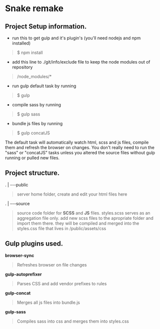 # Snake remake

Project Setup information.
------------------

* run this to get gulp and it's plugin's (you'll need nodejs and npm installed)
> $ npm install

* add this line to ./git/info/exclude file to keep the node modules out of repository 
> /node_modules/*

* run gulp default task by running
> $ gulp

* compile sass by running
> $ gulp sass

* bundle js files by running
> $ gulp concatJS

The default task will automatically watch html, scss and js files,
compile them and refresh the browser on changes.
You don't really need to run the "sass" or "concatJS" tasks unless
you altered the source files without gulp running or pulled new
files.  

Project structure.
------------------

.
|
---public
> server home folder, create and edit your html files here  

.
|
---source
> source code folder for **SCSS** and **JS** files.
> styles.scss serves as an aggregation file only.
> add new scss files to the apropriate folder and import them there.
> they will be compiled and merged into the styles.css file
> that lives in /public/assets/css

Gulp plugins used.
------------------
**browser-sync**

> Refreshes browser on file changes 

**gulp-autoprefixer**

> Parses CSS and add vendor prefixes to rules

**gulp-concat**

> Merges all js files into bundle.js

**gulp-sass**

> Compiles sass into css and merges them into styles.css
